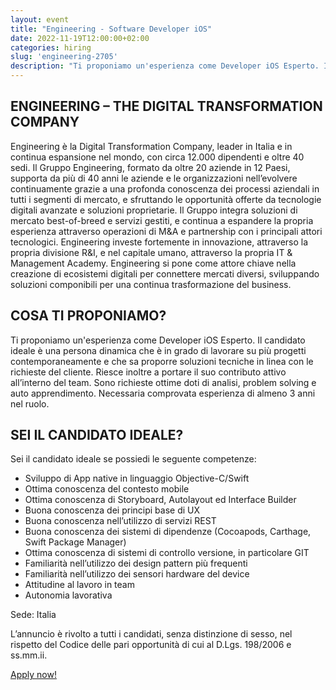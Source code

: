 ```yaml
---
layout: event
title: "Engineering - Software Developer iOS"
date: 2022-11-19T12:00:00+02:00
categories: hiring
slug: 'engineering-2705'
description: "Ti proponiamo un'esperienza come Developer iOS Esperto. Il candidato ideale è una persona dinamica che è in grado di lavorare su più progetti contemporaneamente e che sa proporre soluzioni tecniche in linea con le richieste del cliente."
---
```


## ENGINEERING – THE DIGITAL TRANSFORMATION COMPANY 

Engineering è la Digital Transformation Company, leader in Italia e in continua espansione nel mondo, con circa 12.000 dipendenti e oltre 40 sedi. 
Il Gruppo Engineering, formato da oltre 20 aziende in 12 Paesi, supporta da più di 40 anni le aziende e le organizzazioni nell’evolvere continuamente grazie a una profonda conoscenza dei processi aziendali in tutti i segmenti di mercato, e sfruttando le opportunità offerte da tecnologie digitali avanzate e soluzioni proprietarie. 
Il Gruppo integra soluzioni di mercato best-of-breed e servizi gestiti, e continua a espandere la propria esperienza attraverso operazioni di M&A e partnership con i principali attori tecnologici. Engineering investe fortemente in innovazione, attraverso la propria divisione R&I, e nel capitale umano, attraverso la propria IT & Management Academy. Engineering si pone come attore chiave nella creazione di ecosistemi digitali per connettere mercati diversi, sviluppando soluzioni componibili per una continua trasformazione del business.

## COSA TI PROPONIAMO?

Ti proponiamo un'esperienza come Developer iOS Esperto.
Il candidato ideale è una persona dinamica che è in grado di lavorare su più progetti contemporaneamente e che sa proporre soluzioni tecniche in linea con le richieste del cliente. Riesce inoltre a portare il suo contributo attivo all’interno del team.
Sono richieste ottime doti di analisi, problem solving e auto apprendimento.
Necessaria comprovata esperienza di almeno 3 anni nel ruolo.

## SEI IL CANDIDATO IDEALE?

Sei il candidato ideale se possiedi le seguente competenze:

- Sviluppo di App native in linguaggio Objective-C/Swift
- Ottima conoscenza del contesto mobile
- Ottima conoscenza di Storyboard, Autolayout ed Interface Builder
- Buona conoscenza dei principi base di UX
- Buona conoscenza nell’utilizzo di servizi REST
- Buona conoscenza dei sistemi di dipendenze (Cocoapods, Carthage, Swift Package Manager)
- Ottima conoscenza di sistemi di controllo versione, in particolare GIT
- Familiarità nell’utilizzo dei design pattern più frequenti
- Familiarità nell’utilizzo dei sensori hardware del device
- Attitudine al lavoro in team
- Autonomia lavorativa 

Sede: Italia

L’annuncio è rivolto a tutti i candidati, senza distinzione di sesso, nel rispetto del Codice delle pari opportunità di cui al D.Lgs. 198/2006 e ss.mm.ii.

<a class="btn btn-primary text-white btn-lg mt-3" target="_blank" href="//eng.csod.com/ux/ats/careersite/4/home/requisition/2705?c=eng">Apply now!</a>